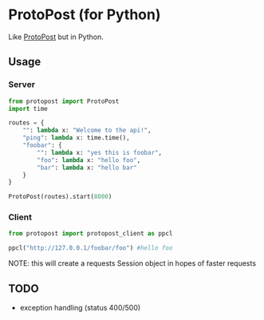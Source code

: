 # ProtoPost (for Python)

Like [ProtoPost](https://github.com/tehzevo/protopost) but in Python.

## Usage
### Server
```python
from protopost import ProtoPost
import time

routes = {
    "": lambda x: "Welcome to the api!",
    "ping": lambda x: time.time(),
    "foobar": {
        "": lambda x: "yes this is foobar",
        "foo": lambda x: "hello foo",
        "bar": lambda x: "hello bar"
    }
}

ProtoPost(routes).start(8000)
```

### Client
```python
from protopost import protopost_client as ppcl

ppcl("http://127.0.0.1/foobar/foo") #hello foo
```
NOTE: this will create a requests Session object in hopes of faster requests

## TODO
* exception handling (status 400/500)
